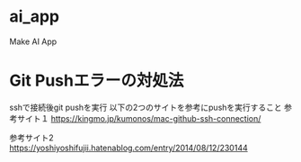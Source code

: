 # ai_app
Make AI App

# Git Pushエラーの対処法
sshで接続後git pushを実行
以下の2つのサイトを参考にpushを実行すること
参考サイト１
https://kingmo.jp/kumonos/mac-github-ssh-connection/

参考サイト2
https://yoshiyoshifujii.hatenablog.com/entry/2014/08/12/230144
